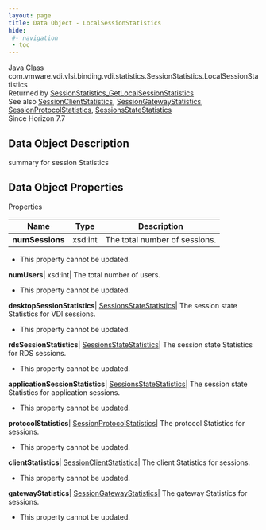 ```yaml
---
layout: page
title: Data Object - LocalSessionStatistics
hide:
 #- navigation
 - toc
---
```






Java Class
    com.vmware.vdi.vlsi.binding.vdi.statistics.SessionStatistics.LocalSessionStatistics  
Returned by
     [SessionStatistics_GetLocalSessionStatistics](vdi.statistics.SessionStatistics.md#getLocalSessionStatistics)  
See also
     [SessionClientStatistics](vdi.statistics.SessionStatistics.SessionClientStatistics.md), [SessionGatewayStatistics](vdi.statistics.SessionStatistics.SessionGatewayStatistics.md), [SessionProtocolStatistics](vdi.statistics.SessionStatistics.SessionProtocolStatistics.md), [SessionsStateStatistics](vdi.statistics.SessionStatistics.SessionStateStatistics.md)  
Since 
    Horizon 7.7

## Data Object Description 

summary for session Statistics 

## Data Object Properties

Properties

Name |  Type |  Description   
---|---|---  
**numSessions**|  xsd:int|  The total number of sessions.   


 * This property cannot be updated.

  
**numUsers**|  xsd:int|  The total number of users.   


 * This property cannot be updated.

  
**desktopSessionStatistics**| [SessionsStateStatistics](vdi.statistics.SessionStatistics.SessionStateStatistics.md)|  The session state Statistics for VDI sessions.   


 * This property cannot be updated.

  
**rdsSessionStatistics**| [SessionsStateStatistics](vdi.statistics.SessionStatistics.SessionStateStatistics.md)|  The session state Statistics for RDS sessions.   


 * This property cannot be updated.

  
**applicationSessionStatistics**| [SessionsStateStatistics](vdi.statistics.SessionStatistics.SessionStateStatistics.md)|  The session state Statistics for application sessions.   


 * This property cannot be updated.

  
**protocolStatistics**| [SessionProtocolStatistics](vdi.statistics.SessionStatistics.SessionProtocolStatistics.md)|  The protocol Statistics for sessions.   


 * This property cannot be updated.

  
**clientStatistics**| [SessionClientStatistics](vdi.statistics.SessionStatistics.SessionClientStatistics.md)|  The client Statistics for sessions.   


 * This property cannot be updated.

  
**gatewayStatistics**| [SessionGatewayStatistics](vdi.statistics.SessionStatistics.SessionGatewayStatistics.md)|  The gateway Statistics for sessions.   


 * This property cannot be updated.

  
  
  
   
  
  


